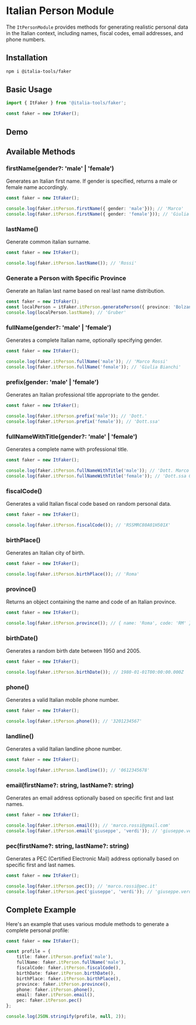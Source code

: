 # Italian Person Module

<script setup>
import PersonDemo from '../.vitepress/theme/components/PersonDemo.vue'
</script>

The `ItPersonModule` provides methods for generating realistic personal data in the Italian context, including names, fiscal codes, email addresses, and phone numbers.

## Installation

```bash
npm i @italia-tools/faker
```

## Basic Usage

```typescript
import { ItFaker } from '@italia-tools/faker';

const faker = new ItFaker();
```

## Demo

<ClientOnly>
  <PersonDemo />
</ClientOnly>

## Available Methods

### firstName(gender?: 'male' | 'female')

Generates an Italian first name. If gender is specified, returns a male or female name accordingly.

```typescript
const faker = new ItFaker();

console.log(faker.itPerson.firstName({ gender: 'male'})); // 'Marco'
console.log(faker.itPerson.firstName({ gender: 'female'})); // 'Giulia'
```

### lastName()

Generate common italian surname.

```typescript
const faker = new ItFaker();

console.log(faker.itPerson.lastName()); // 'Rossi'
```

### Generate a Person with Specific Province

Generate an Italian last name based on real last name distribution.

```typescript
const faker = new ItFaker();
const localPerson = itFaker.itPerson.generatePerson({ province: 'Bolzano' })
console.log(localPerson.lastName); // 'Gruber'
```

<view-source />

### fullName(gender?: 'male' | 'female')

Generates a complete Italian name, optionally specifying gender.

```typescript
const faker = new ItFaker();

console.log(faker.itPerson.fullName('male')); // 'Marco Rossi'
console.log(faker.itPerson.fullName('female')); // 'Giulia Bianchi'
```

<view-source />

### prefix(gender: 'male' | 'female')

Generates an Italian professional title appropriate to the gender.

```typescript
const faker = new ItFaker();

console.log(faker.itPerson.prefix('male')); // 'Dott.'
console.log(faker.itPerson.prefix('female')); // 'Dott.ssa'
```

<view-source />

### fullNameWithTitle(gender?: 'male' | 'female')

Generates a complete name with professional title.

```typescript
const faker = new ItFaker();

console.log(faker.itPerson.fullNameWithTitle('male')); // 'Dott. Marco Rossi'
console.log(faker.itPerson.fullNameWithTitle('female')); // 'Dott.ssa Giulia Bianchi'
```

<view-source />

### fiscalCode()

Generates a valid Italian fiscal code based on random personal data.

```typescript
const faker = new ItFaker();

console.log(faker.itPerson.fiscalCode()); // 'RSSMRC80A01H501X'
```

<view-source />

### birthPlace()

Generates an Italian city of birth.

```typescript
const faker = new ItFaker();

console.log(faker.itPerson.birthPlace()); // 'Roma'
```

<view-source />

### province()

Returns an object containing the name and code of an Italian province.

```typescript
const faker = new ItFaker();

console.log(faker.itPerson.province()); // { name: 'Roma', code: 'RM' }
```

<view-source />

### birthDate()

Generates a random birth date between 1950 and 2005.

```typescript
const faker = new ItFaker();

console.log(faker.itPerson.birthDate()); // 1980-01-01T00:00:00.000Z
```

<view-source />

### phone()

Generates a valid Italian mobile phone number.

```typescript
const faker = new ItFaker();

console.log(faker.itPerson.phone()); // '3201234567'
```

<view-source />

### landline()

Generates a valid Italian landline phone number.

```typescript
const faker = new ItFaker();

console.log(faker.itPerson.landline()); // '0612345678'
```

<view-source />

### email(firstName?: string, lastName?: string)

Generates an email address optionally based on specific first and last names.

```typescript
const faker = new ItFaker();

console.log(faker.itPerson.email()); // 'marco.rossi@gmail.com'
console.log(faker.itPerson.email('giuseppe', 'verdi')); // 'giuseppe.verdi@libero.it'
```

<view-source />

### pec(firstName?: string, lastName?: string)

Generates a PEC (Certified Electronic Mail) address optionally based on specific first and last names.

```typescript
const faker = new ItFaker();

console.log(faker.itPerson.pec()); // 'marco.rossi@pec.it'
console.log(faker.itPerson.pec('giuseppe', 'verdi')); // 'giuseppe.verdi@legalmail.it'
```

<view-source />

## Complete Example

Here's an example that uses various module methods to generate a complete personal profile:

```typescript
const faker = new ItFaker();

const profile = {
    title: faker.itPerson.prefix('male'),
    fullName: faker.itPerson.fullName('male'),
    fiscalCode: faker.itPerson.fiscalCode(),
    birthDate: faker.itPerson.birthDate(),
    birthPlace: faker.itPerson.birthPlace(),
    province: faker.itPerson.province(),
    phone: faker.itPerson.phone(),
    email: faker.itPerson.email(),
    pec: faker.itPerson.pec()
};

console.log(JSON.stringify(profile, null, 2));
```

<ClientOnly>
  <PersonDemo />
</ClientOnly>